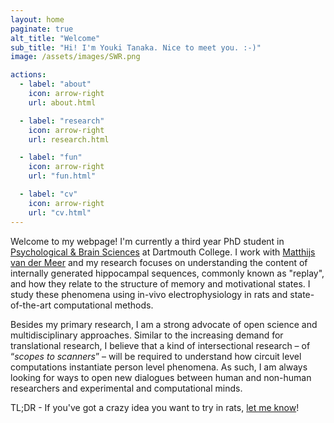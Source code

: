 ```yaml
---
layout: home
paginate: true
alt_title: "Welcome"
sub_title: "Hi! I'm Youki Tanaka. Nice to meet you. :-)"
image: /assets/images/SWR.png

actions:
  - label: "about"
    icon: arrow-right
    url: about.html

  - label: "research"
    icon: arrow-right
    url: research.html

  - label: "fun"
    icon: arrow-right
    url: "fun.html"

  - label: "cv"
    icon: arrow-right
    url: "cv.html"
---
```


Welcome to my webpage! I'm currently a third year PhD student in [Psychological & Brain Sciences](http://pbs.dartmouth.edu) at Dartmouth College. I work with [Matthijs van der Meer](http://pbs.dartmouth.edu/people/matthijs-van-der-meer) and my research focuses on understanding the content of internally generated hippocampal sequences, commonly known as "replay", and how they relate to the structure of memory and motivational states. I study these phenomena using in-vivo electrophysiology in rats and state-of-the-art computational methods.

Besides my primary research, I am a strong advocate of open science and multidisciplinary approaches. Similar to the increasing demand for translational research, I believe that a kind of intersectional research – of “*scopes to scanners*” – will be required to understand how circuit level computations instantiate person level phenomena. As such, I am always looking for ways to open new dialogues between human and non-human researchers and experimental and computational minds.  

TL;DR - If you've got a crazy idea you want to try in rats, [let me know](mailto:youkitan.gr@dartmouth.edu)!
